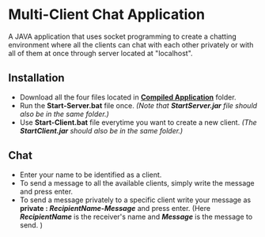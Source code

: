 # Multi-Client Chat Application
A JAVA application that uses socket programming to create a chatting environment where all the clients can chat with each other privately or with all of them at once through server located at "localhost".

## Installation
- Download all the four files located in [**Compiled Application**](https://github.com/misraVaibhav/misraVaibhav-MultiClientChatApplication/tree/main/Compiled%20Application/) folder.
- Run the **Start-Server.bat** file once. *(Note that **StartServer.jar** file should also be in the same folder.)*
- Use **Start-Client.bat** file everytime you want to create a new client. *(The **StartClient.jar** should also be in the same folder.)*

## Chat
- Enter your name to be identified as a client.
- To send a message to all the available clients, simply write the message and press enter.
- To send a message privately to a specific client write your message as **private : *RecipientName*-*Message*** and press enter. (Here ***RecipientName*** is the receiver's name and ***Message*** is the message to send. )

